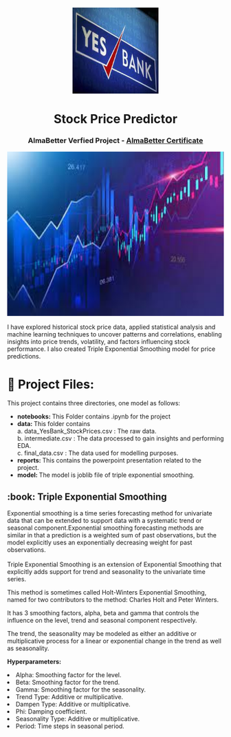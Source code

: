 <p align="center"> 
  <img src="images/yes_bank.jpg" alt="YES BANK" width="200px" height="200px">
</p>
<h1 align="center"> Stock Price Predictor</h1>
<h3 align="center"> AlmaBetter Verfied Project - <a href="https://certificates.almabetter.com/en/verify/38429097216414"> AlmaBetter Certificate </a> </h5>

<p align="center"> 
<img src="images/stock_price.jpg" alt="" height="382px">
</p>


I have explored historical stock price data, applied statistical analysis and machine learning techniques to uncover patterns and correlations, enabling insights into price trends, volatility, and factors influencing stock performance. I also created Triple Exponential Smoothing model for price predictions.

# :floppy_disk: Project Files:
This project contains three directories, one model as follows:
<ul>
 <li><b> notebooks: </b> This Folder contains .ipynb for the project</li>
 
 <li><b> data: </b> This folder contains</li>
 <t>a. data_YesBank_StockPrices.csv : The raw data.</t><br>
 <t>b. intermediate.csv : The data processed to gain insights and performing EDA.</t><br>
 <t>c. final_data.csv : The data used for modelling purposes.</t>
  <li><b> reports: </b> This contains the powerpoint presentation related to the project. 
<li><b> model: </b> The model is joblib file of triple exponential smoothing. </li>
 </ul>
 
<h2> :book: Triple Exponential Smoothing</h2>
Exponential smoothing is a time series forecasting method for univariate data that can be extended to support data with a systematic trend or seasonal component.Exponential smoothing forecasting methods are similar in that a prediction is a weighted sum of past observations, but the model explicitly uses an exponentially decreasing weight for past observations.<br>
<br>
Triple Exponential Smoothing is an extension of Exponential Smoothing that explicitly adds support for trend and seasonality to the univariate time series.

This method is sometimes called Holt-Winters Exponential Smoothing, named for two contributors to the method: Charles Holt and Peter Winters.

It has 3 smoothing factors, alpha, beta and gamma that controls the influence on the level, trend and seasonal component respectively.

The trend, the seasonality may be modeled as either an additive or multiplicative process for a linear or exponential change in the trend as well as seasonality.

<b>Hyperparameters:</b>

<li>Alpha: Smoothing factor for the level.<br></li>
<li>Beta: Smoothing factor for the trend.<br></li>
<li>Gamma: Smoothing factor for the seasonality.<br></li>
<li>Trend Type: Additive or multiplicative.<br></li>
<li>Dampen Type: Additive or multiplicative.<br></li>
<li>Phi: Damping coefficient.<br></li>
<li>Seasonality Type: Additive or multiplicative.<br></li>
<li>Period: Time steps in seasonal period.<br></li>

